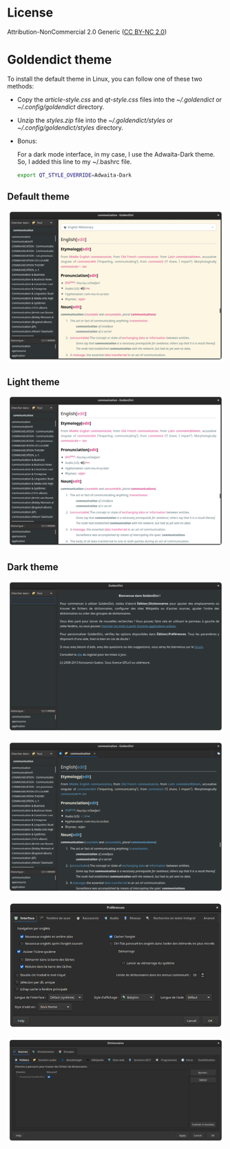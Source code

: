 # License

Attribution-NonCommercial 2.0 Generic ([CC BY-NC 2.0](https://creativecommons.org/licenses/by-nc/2.0/)) 

# Goldendict theme

To install the default theme in Linux, you can follow one of these two methods:

- Copy the *article-style.css* and *qt-style.css* files into the *~/.goldendict* or *~/.config/goldendict* directory.

- Unzip the *styles.zip* file into the *~/.goldendict/styles* or *~/.config/goldendict/styles* directory.

- Bonus:

  For a dark mode interface, in my case, I use the Adwaita-Dark theme. So, I added this line to my ~/.bashrc file.

  ```bash
  export QT_STYLE_OVERRIDE=Adwaita-Dark
  ```

## Default theme

![](Screenshot/Default.png)

## Light theme

![](Screenshot/Light.png)

## Dark theme

![](Screenshot/Bienvenue.png)

![](Screenshot/Dark.png)

![](Screenshot/Préférences.png)

![](Screenshot/Dicts.png)

